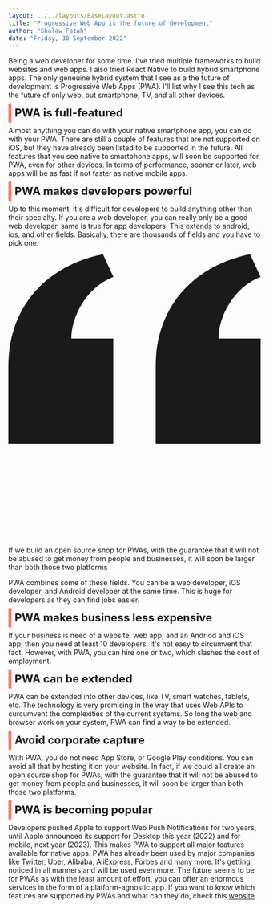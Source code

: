 ```yaml
---
layout: ../../layouts/BaseLayout.astro
title: "Progressive Web App is the future of development"
author: "Shalaw Fatah"
date: "Friday, 30 September 2022"
---
```

<p class="first-letter:text-4xl first-letter:font-bold first-letter:text-[#FA8072]">Being a web developer for some time. I've tried multiple frameworks to build websites and web apps. I also tried React Native to build hybrid smartphone apps. The only geneuine hybrid system that I see as a the future of development is Progressive Web Apps (PWA).
I'll list why I see this tech as the future of only web, but smartphone, TV, and all other devices. </p>

## PWA is full-featured
Almost anything you can do with your native smartphone app, you can do with your PWA. There are still a couple of features that are not supported on iOS, but they have already been listed to be supported in the future. All features that you see native to smartphone apps, will soon be supported for PWA, even for other devices.
In terms of performance, sooner or later, web apps will be as fast if not faster as native mobile apps.

## PWA makes developers powerful
Up to this moment, it's difficult for developers to build anything other than their specialty. If you are a web developer, you can really only be a good web developer, same is true for app developers. This extends to android, ios, and other fields. Basically, there are thousands of fields and you have to pick one.
<div class="max-w-4xl my-4 p-4 text-black bg-[#FA8072] shadow">
  <div class="mb-2">
                  <svg class="h-12 mx-auto my-3 text-white dark:text-white" viewBox="0 0 24 27" fill="none" xmlns="http://www.w3.org/2000/svg">
              <path d="M14.017 18L14.017 10.609C14.017 4.905 17.748 1.039 23 0L23.995 2.151C21.563 3.068 20 5.789 20 8H24V18H14.017ZM0 18V10.609C0 4.905 3.748 1.038 9 0L9.996 2.151C7.563 3.068 6 5.789 6 8H9.983L9.983 18L0 18Z" fill="currentColor"/>
          </svg> 
    <p class="px-4 text-3xl text-center text-white font-bold paragraph">
      If we build an open source shop for PWAs, with the guarantee that it will not be abused to get money from people and businesses, it will soon be larger than both those two platforms
    </p>
  </div>
</div>

PWA combines some of these fields. You can be a web developer, iOS developer, and Android developer at the same time. This is huge for developers as they can find jobs easier. 

## PWA makes business less expensive
If your business is need of a website, web app, and an Andriod and iOS app, then you need at least 10 developers. It's not easy to circumvent that fact. However, with PWA, you can hire one or two, which slashes the cost of employment. 

## PWA can be extended
PWA can be extended into other devices, like TV, smart watches, tablets, etc. The technology is very promising in the way that uses Web APIs to curcumvent the complexities of the current systems. So long the web and browser work on your system, PWA can find a way to be extended. 

## Avoid corporate capture
With PWA, you do not need App Store, or Google Play conditions. You can avoid all that by hosting it on your website. In fact, if we could all create an open source shop for PWAs, with the guarantee that it will not be abused to get money from people and businesses, it will soon be larger than both those two platforms. 

## PWA is becoming popular
Developers pushed Apple to support Web Push Notifications for two years, until Apple announced its support for Desktop this year (2022) and for mobile, next year (2023). This makes PWA to support all major features available for native apps. 
PWA has already been used by major companies like Twitter, Uber, Alibaba, AliExpress, Forbes and many more. It's getting noticed in all manners and will be used even more. 
The future seems to be for PWAs as with the least amount of effort, you can offer an enormous services in the form of a platform-agnostic app.
If you want to know which features are supported by PWAs and what can they do, check this <a class="font-bold text-[#FA8072] hover:text-[#EE6354] hover-underline duration-500" href="https://whatpwacando.today/" target="_blank">website</a>. 

<style>
    h2 {
        font-size: 22px;
        font-weight: 700;
        border-left: 6px solid #FA8072;
        display: inline;
        padding: .4rem;
        border-radius: 2px;
    }
</style>
